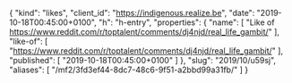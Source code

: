 {
  "kind": "likes",
  "client_id": "https://indigenous.realize.be",
  "date": "2019-10-18T00:45:00+0100",
  "h": "h-entry",
  "properties": {
    "name": [
      "Like of https://www.reddit.com/r/toptalent/comments/dj4njd/real_life_gambit/"
    ],
    "like-of": [
      "https://www.reddit.com/r/toptalent/comments/dj4njd/real_life_gambit/"
    ],
    "published": [
      "2019-10-18T00:45:00+0100"
    ]
  },
  "slug": "2019/10/u59sj",
  "aliases": [
    "/mf2/3fd3ef44-8dc7-48c6-9f51-a2bbd99a31fb/"
  ]
}
